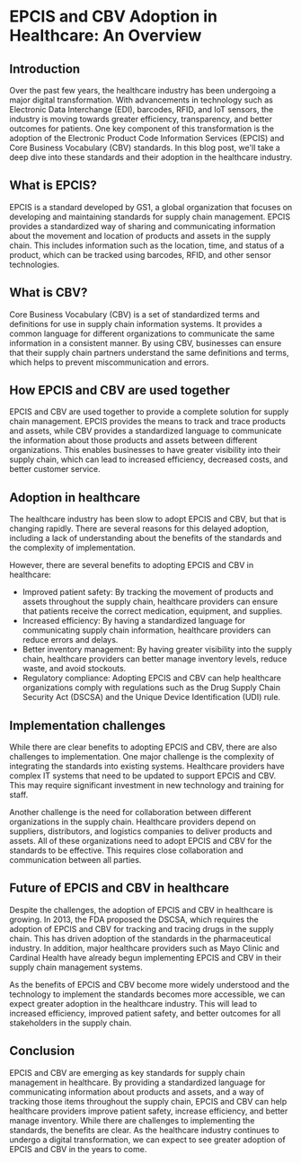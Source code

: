 # EPCIS and CBV Adoption in Healthcare: An Overview

## Introduction

Over the past few years, the healthcare industry has been undergoing a major digital transformation. With advancements in technology such as Electronic Data Interchange (EDI), barcodes, RFID, and IoT sensors, the industry is moving towards greater efficiency, transparency, and better outcomes for patients. One key component of this transformation is the adoption of the Electronic Product Code Information Services (EPCIS) and Core Business Vocabulary (CBV) standards. In this blog post, we'll take a deep dive into these standards and their adoption in the healthcare industry.

## What is EPCIS?

EPCIS is a standard developed by GS1, a global organization that focuses on developing and maintaining standards for supply chain management. EPCIS provides a standardized way of sharing and communicating information about the movement and location of products and assets in the supply chain. This includes information such as the location, time, and status of a product, which can be tracked using barcodes, RFID, and other sensor technologies.

## What is CBV?

Core Business Vocabulary (CBV) is a set of standardized terms and definitions for use in supply chain information systems. It provides a common language for different organizations to communicate the same information in a consistent manner. By using CBV, businesses can ensure that their supply chain partners understand the same definitions and terms, which helps to prevent miscommunication and errors.

## How EPCIS and CBV are used together

EPCIS and CBV are used together to provide a complete solution for supply chain management. EPCIS provides the means to track and trace products and assets, while CBV provides a standardized language to communicate the information about those products and assets between different organizations. This enables businesses to have greater visibility into their supply chain, which can lead to increased efficiency, decreased costs, and better customer service.

## Adoption in healthcare

The healthcare industry has been slow to adopt EPCIS and CBV, but that is changing rapidly. There are several reasons for this delayed adoption, including a lack of understanding about the benefits of the standards and the complexity of implementation.

However, there are several benefits to adopting EPCIS and CBV in healthcare:

- Improved patient safety: By tracking the movement of products and assets throughout the supply chain, healthcare providers can ensure that patients receive the correct medication, equipment, and supplies.
- Increased efficiency: By having a standardized language for communicating supply chain information, healthcare providers can reduce errors and delays.
- Better inventory management: By having greater visibility into the supply chain, healthcare providers can better manage inventory levels, reduce waste, and avoid stockouts.
- Regulatory compliance: Adopting EPCIS and CBV can help healthcare organizations comply with regulations such as the Drug Supply Chain Security Act (DSCSA) and the Unique Device Identification (UDI) rule.

## Implementation challenges

While there are clear benefits to adopting EPCIS and CBV, there are also challenges to implementation. One major challenge is the complexity of integrating the standards into existing systems. Healthcare providers have complex IT systems that need to be updated to support EPCIS and CBV. This may require significant investment in new technology and training for staff.

Another challenge is the need for collaboration between different organizations in the supply chain. Healthcare providers depend on suppliers, distributors, and logistics companies to deliver products and assets. All of these organizations need to adopt EPCIS and CBV for the standards to be effective. This requires close collaboration and communication between all parties.

## Future of EPCIS and CBV in healthcare

Despite the challenges, the adoption of EPCIS and CBV in healthcare is growing. In 2013, the FDA proposed the DSCSA, which requires the adoption of EPCIS and CBV for tracking and tracing drugs in the supply chain. This has driven adoption of the standards in the pharmaceutical industry. In addition, major healthcare providers such as Mayo Clinic and Cardinal Health have already begun implementing EPCIS and CBV in their supply chain management systems.

As the benefits of EPCIS and CBV become more widely understood and the technology to implement the standards becomes more accessible, we can expect greater adoption in the healthcare industry. This will lead to increased efficiency, improved patient safety, and better outcomes for all stakeholders in the supply chain.

## Conclusion

EPCIS and CBV are emerging as key standards for supply chain management in healthcare. By providing a standardized language for communicating information about products and assets, and a way of tracking those items throughout the supply chain, EPCIS and CBV can help healthcare providers improve patient safety, increase efficiency, and better manage inventory. While there are challenges to implementing the standards, the benefits are clear. As the healthcare industry continues to undergo a digital transformation, we can expect to see greater adoption of EPCIS and CBV in the years to come.
